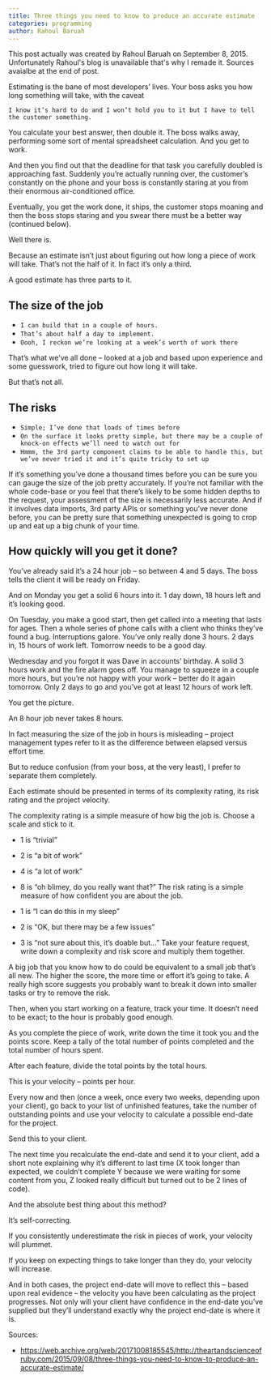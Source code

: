```yaml
---
title: Three things you need to know to produce an accurate estimate
categories: programming
author: Rahoul Baruah
---
```

This post actually was created by Rahoul Baruah on September 8, 2015. Unfortunately Rahoul's blog is unavailable that's why I remade it. Sources avaialbe at the end of post.

Estimating is the bane of most developers’ lives. Your boss asks you how long something will take, with the caveat

`I know it’s hard to do and I won’t hold you to it but I have to tell the customer something.`

You calculate your best answer, then double it. The boss walks away, performing some sort of mental spreadsheet calculation. And you get to work.

And then you find out that the deadline for that task you carefully doubled is approaching fast. Suddenly you’re actually running over, the customer’s constantly on the phone and your boss is constantly staring at you from their enormous air-conditioned office.

Eventually, you get the work done, it ships, the customer stops moaning and then the boss stops staring and you swear there must be a better way (continued below).

Well there is.

Because an estimate isn’t just about figuring out how long a piece of work will take. That’s not the half of it. In fact it’s only a third.

A good estimate has three parts to it.


## The size of the job
 * `I can build that in a couple of hours.`
 * `That’s about half a day to implement.`
 * `Oooh, I reckon we’re looking at a week’s worth of work there`

That’s what we’ve all done – looked at a job and based upon experience and some guesswork, tried to figure out how long it will take.

But that’s not all.

## The risks
 * `Simple; I’ve done that loads of times before`
 * `On the surface it looks pretty simple, but there may be a couple of knock-on effects we’ll need to watch out for`
 * `Hmmm, the 3rd party component claims to be able to handle this, but we’ve never tried it and it’s quite tricky to set up`

If it’s something you’ve done a thousand times before you can be sure you can gauge the size of the job pretty accurately. If you’re not familiar with the whole code-base or you feel that there’s likely to be some hidden depths to the request, your assessment of the size is necessarily less accurate. And if it involves data imports, 3rd party APIs or something you’ve never done before, you can be pretty sure that something unexpected is going to crop up and eat up a big chunk of your time.

## How quickly will you get it done?

You’ve already said it’s a 24 hour job – so between 4 and 5 days. The boss tells the client it will be ready on Friday.

And on Monday you get a solid 6 hours into it. 1 day down, 18 hours left and it’s looking good.

On Tuesday, you make a good start, then get called into a meeting that lasts for ages. Then a whole series of phone calls with a client who thinks they’ve found a bug. Interruptions galore. You’ve only really done 3 hours. 2 days in, 15 hours of work left. Tomorrow needs to be a good day.

Wednesday and you forgot it was Dave in accounts’ birthday. A solid 3 hours work and the fire alarm goes off. You manage to squeeze in a couple more hours, but you’re not happy with your work – better do it again tomorrow. Only 2 days to go and you’ve got at least 12 hours of work left.

You get the picture.

An 8 hour job never takes 8 hours.

In fact measuring the size of the job in hours is misleading – project management types refer to it as the difference between elapsed versus effort time.

But to reduce confusion (from your boss, at the very least), I prefer to separate them completely.

Each estimate should be presented in terms of its complexity rating, its risk rating and the project velocity.

The complexity rating is a simple measure of how big the job is. Choose a scale and stick to it.

 * 1 is “trivial”
 * 2 is “a bit of work”
 * 4 is “a lot of work”
 * 8 is “oh blimey, do you really want that?”
The risk rating is a simple measure of how confident you are about the job.

 * 1 is “I can do this in my sleep”
 * 2 is “OK, but there may be a few issues”
 * 3 is “not sure about this, it’s doable but…”
Take your feature request, write down a complexity and risk score and multiply them together.

A big job that you know how to do could be equivalent to a small job that’s all new. The higher the score, the more time or effort it’s going to take. A really high score suggests you probably want to break it down into smaller tasks or try to remove the risk.

Then, when you start working on a feature, track your time. It doesn’t need to be exact; to the hour is probably good enough.

As you complete the piece of work, write down the time it took you and the points score. Keep a tally of the total number of points completed and the total number of hours spent.

After each feature, divide the total points by the total hours.

This is your velocity – points per hour.

Every now and then (once a week, once every two weeks, depending upon your client), go back to your list of unfinished features, take the number of outstanding points and use your velocity to calculate a possible end-date for the project.

Send this to your client.

The next time you recalculate the end-date and send it to your client, add a short note explaining why it’s different to last time (X took longer than expected, we couldn’t complete Y because we were waiting for some content from you, Z looked really difficult but turned out to be 2 lines of code).

And the absolute best thing about this method?

It’s self-correcting.

If you consistently underestimate the risk in pieces of work, your velocity will plummet.

If you keep on expecting things to take longer than they do, your velocity will increase.

And in both cases, the project end-date will move to reflect this – based upon real evidence – the velocity you have been calculating as the project progresses. Not only will your client have confidence in the end-date you’ve supplied but they’ll understand exactly why the project end-date is where it is.

Sources: 
 * https://web.archive.org/web/20171008185545/http://theartandscienceofruby.com/2015/09/08/three-things-you-need-to-know-to-produce-an-accurate-estimate/